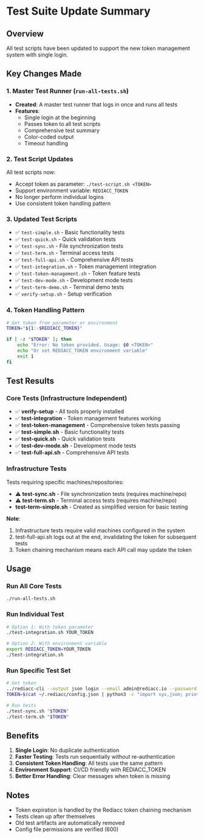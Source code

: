 # Test Suite Update Summary

## Overview
All test scripts have been updated to support the new token management system with single login.

## Key Changes Made

### 1. Master Test Runner (`run-all-tests.sh`)
- **Created**: A master test runner that logs in once and runs all tests
- **Features**:
  - Single login at the beginning
  - Passes token to all test scripts
  - Comprehensive test summary
  - Color-coded output
  - Timeout handling

### 2. Test Script Updates
All test scripts now:
- Accept token as parameter: `./test-script.sh <TOKEN>`
- Support environment variable: `REDIACC_TOKEN`
- No longer perform individual logins
- Use consistent token handling pattern

### 3. Updated Test Scripts
- ✅ `test-simple.sh` - Basic functionality tests
- ✅ `test-quick.sh` - Quick validation tests
- ✅ `test-sync.sh` - File synchronization tests
- ✅ `test-term.sh` - Terminal access tests
- ✅ `test-full-api.sh` - Comprehensive API tests
- ✅ `test-integration.sh` - Token management integration
- ✅ `test-token-management.sh` - Token feature tests
- ✅ `test-dev-mode.sh` - Development mode tests
- ✅ `test-term-demo.sh` - Terminal demo tests
- ✅ `verify-setup.sh` - Setup verification

### 4. Token Handling Pattern
```bash
# Get token from parameter or environment
TOKEN="${1:-$REDIACC_TOKEN}"

if [ -z "$TOKEN" ]; then
    echo "Error: No token provided. Usage: $0 <TOKEN>"
    echo "Or set REDIACC_TOKEN environment variable"
    exit 1
fi
```

## Test Results

### Core Tests (Infrastructure Independent)
- ✅ **verify-setup** - All tools properly installed
- ✅ **test-integration** - Token management features working  
- ✅ **test-token-management** - Comprehensive token tests passing
- ✅ **test-simple.sh** - Basic functionality tests
- ✅ **test-quick.sh** - Quick validation tests
- ✅ **test-dev-mode.sh** - Development mode tests
- ✅ **test-full-api.sh** - Comprehensive API tests

### Infrastructure Tests
Tests requiring specific machines/repositories:
- ⚠️ **test-sync.sh** - File synchronization tests (requires machine/repo)
- ⚠️ **test-term.sh** - Terminal access tests (requires machine/repo)
- **test-term-simple.sh** - Created as simplified version for basic testing

**Note**: 
1. Infrastructure tests require valid machines configured in the system
2. test-full-api.sh logs out at the end, invalidating the token for subsequent tests
3. Token chaining mechanism means each API call may update the token

## Usage

### Run All Core Tests
```bash
./run-all-tests.sh
```

### Run Individual Test
```bash
# Option 1: With token parameter
./test-integration.sh YOUR_TOKEN

# Option 2: With environment variable
export REDIACC_TOKEN=YOUR_TOKEN
./test-integration.sh
```

### Run Specific Test Set
```bash
# Get token
../rediacc-cli --output json login --email admin@rediacc.io --password admin
TOKEN=$(cat ~/.rediacc/config.json | python3 -c "import sys,json; print(json.load(sys.stdin)['token'])")

# Run tests
./test-sync.sh "$TOKEN"
./test-term.sh "$TOKEN"
```

## Benefits
1. **Single Login**: No duplicate authentication
2. **Faster Testing**: Tests run sequentially without re-authentication
3. **Consistent Token Handling**: All tests use the same pattern
4. **Environment Support**: CI/CD friendly with REDIACC_TOKEN
5. **Better Error Handling**: Clear messages when token is missing

## Notes
- Token expiration is handled by the Rediacc token chaining mechanism
- Tests clean up after themselves
- Old test artifacts are automatically removed
- Config file permissions are verified (600)